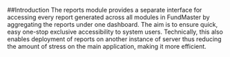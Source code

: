 ##Introduction
The reports module provides a separate interface for accessing every report generated across all modules in FundMaster by aggregating the reports under one dashboard. The aim is to ensure quick, easy one-stop exclusive accessibility to system users.  Technically, this also enables deployment of reports on another instance of server thus reducing the amount of stress on the main application, making it more efficient. 




